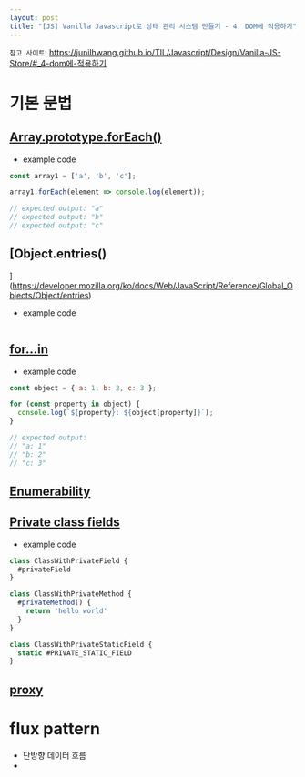 ```yaml
---
layout: post
title: "[JS] Vanilla Javascript로 상태 관리 시스템 만들기 - 4. DOM에 적용하기"
---
```

```참고 사이트```: https://junilhwang.github.io/TIL/Javascript/Design/Vanilla-JS-Store/#_4-dom에-적용하기

# 기본 문법
## [Array.prototype.forEach()](https://developer.mozilla.org/ko/docs/Web/JavaScript/Reference/Global_Objects/Array/forEach)
* example code
```javascript
const array1 = ['a', 'b', 'c'];

array1.forEach(element => console.log(element));

// expected output: "a"
// expected output: "b"
// expected output: "c"
```

## [Object.entries()
](https://developer.mozilla.org/ko/docs/Web/JavaScript/Reference/Global_Objects/Object/entries)
* example code
```javascript

```

## [for...in](https://developer.mozilla.org/ko/docs/Web/JavaScript/Reference/Statements/for...in)
* example code
```javascript
const object = { a: 1, b: 2, c: 3 };

for (const property in object) {
  console.log(`${property}: ${object[property]}`);
}

// expected output:
// "a: 1"
// "b: 2"
// "c: 3"
```

## [Enumerability](https://developer.mozilla.org/ko/docs/Web/JavaScript/Enumerability_and_ownership_of_properties)
## [Private class fields](https://developer.mozilla.org/ko/docs/Web/JavaScript/Reference/Classes/Private_class_fields)
* example code

```javascript
class ClassWithPrivateField {
  #privateField
}

class ClassWithPrivateMethod {
  #privateMethod() {
    return 'hello world'
  }
}

class ClassWithPrivateStaticField {
  static #PRIVATE_STATIC_FIELD
}
```

## [proxy](https://developer.mozilla.org/ko/docs/Web/JavaScript/Reference/Global_Objects/Proxy)

# flux pattern
* 단방향 데이터 흐름
* 